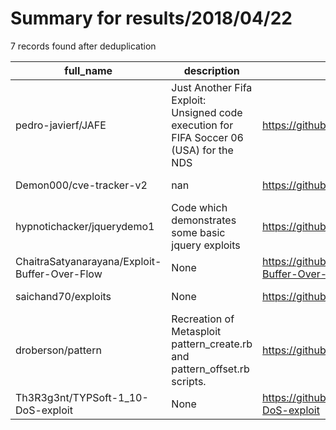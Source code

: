 
# Summary for results/2018/04/22
    
7 records found after deduplication

| full_name | description | html_url | matched_list | matched_count | pushed_at | size | stargazers_count | language | forks_count | vul_ids |
|-----------------------------------------------|-----------------------------------------------------------------------------------------|------------------------------------------------------------------|----------------------------------|-----------------|---------------------------|--------|--------------------|------------|---------------|-----------|
| pedro-javierf/JAFE | Just Another Fifa Exploit: Unsigned code execution for FIFA Soccer 06 (USA) for the NDS | https://github.com/pedro-javierf/JAFE | ['exploit'] | 1 | 2018-04-22 19:48:39+00:00 | 54 | 6 | C | 1 | [] |
| Demon000/cve-tracker-v2 | nan | https://github.com/Demon000/cve-tracker-v2 | ['cve-2'] | 1 | 2018-04-22 14:08:04+00:00 | 327 | 3 | JavaScript | 0 | [] |
| hypnotichacker/jquerydemo1 | Code which demonstrates some basic jquery exploits | https://github.com/hypnotichacker/jquerydemo1 | ['exploit'] | 1 | 2018-04-22 00:30:15+00:00 | 2 | 0 | HTML | 0 | [] |
| ChaitraSatyanarayana/Exploit-Buffer-Over-Flow | None | https://github.com/ChaitraSatyanarayana/Exploit-Buffer-Over-Flow | ['exploit'] | 1 | 2018-04-22 04:01:10+00:00 | 424 | 0 | C | 0 | [] |
| saichand70/exploits | None | https://github.com/saichand70/exploits | ['exploit'] | 1 | 2018-04-22 04:23:41+00:00 | 0 | 0 | | 0 | [] |
| droberson/pattern | Recreation of Metasploit pattern_create.rb and pattern_offset.rb scripts. | https://github.com/droberson/pattern | ['metasploit module OR payload'] | 1 | 2018-04-22 19:05:00+00:00 | 10 | 0 | C | 0 | [] |
| Th3R3g3nt/TYPSoft-1_10-DoS-exploit | None | https://github.com/Th3R3g3nt/TYPSoft-1_10-DoS-exploit | ['exploit'] | 1 | 2018-04-22 21:49:36+00:00 | 2 | 0 | Perl | 1 | [] |
